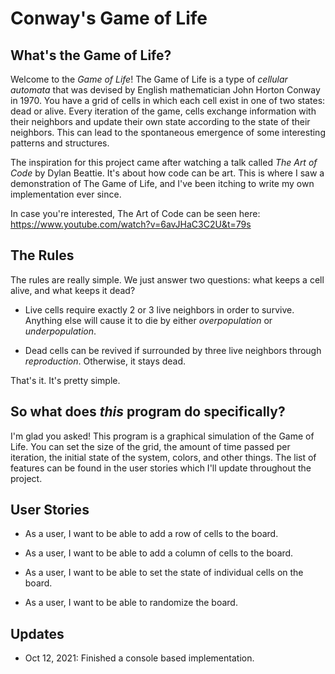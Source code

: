 # Conway's Game of Life

## What's the Game of Life?

Welcome to the *Game of Life*! The Game of Life is a type of
*cellular automata* that was devised by English mathematician 
John Horton Conway in 1970. You have a grid of cells in 
which each cell exist in one of two states: dead or alive. 
Every iteration of the game, cells exchange information
with their neighbors and update their own state according
to the state of their neighbors. This can lead to the 
spontaneous emergence of some interesting patterns and 
structures.

The inspiration for this project came 
after watching a talk called *The Art of Code* 
by Dylan Beattie. It's about how code
can be art. This is where I saw a demonstration of
The Game of Life, and I've been itching to write 
my own implementation ever since. 

In case you're interested, The Art of Code can be 
seen here: https://www.youtube.com/watch?v=6avJHaC3C2U&t=79s

## The Rules

The rules are really simple. We just answer two questions: 
what keeps a cell alive, and what keeps it dead?

- Live cells require exactly 2 or 3 live neighbors in order
to survive. Anything else will cause it to die by either
  *overpopulation* or *underpopulation*. 
  
- Dead cells can be revived if surrounded by three live 
neighbors through *reproduction*. Otherwise, it stays dead. 

That's it. It's pretty simple. 

## So what does *this* program do specifically?

I'm glad you asked! This program is a graphical simulation
of the Game of Life. You can set the size of the grid, the
amount of time passed per iteration, the initial state of
the system, colors, and other things. The list of features
can be found in the user stories which I'll update 
throughout the project.

## User Stories

- As a user, I want to be able to add a row of cells to the board. 

- As a user, I want to be able to add a column of cells to the board.
  
- As a user, I want to be able to set the state of individual cells
on the board.
  
- As a user, I want to be able to randomize the board. 

## Updates
- Oct 12, 2021: Finished a console based implementation. 